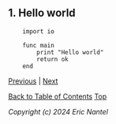 ## 1. Hello world

```mrald
    import io

    func main
        print "Hello world"
        return ok
    end
```

[Previous](/docs/v1.0.0/en/preface-en.md) | [Next](/docs/v1.0.0/en/course-1-variables-en.md)

[Back to Table of Contents](/docs/v1.0.0/en/toc-en.md)
[Top](#1-hello-world)

*Copyright (c) 2024 Eric Nantel*